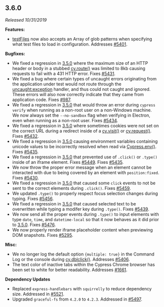## 3.6.0

_Released 10/31/2019_

**Features:**

- [testFiles](/guides/references/configuration#Folders-Files) now also accepts
  an Array of glob patterns when specifying what test files to load in
  configuration. Addresses
  [#5401](https://github.com/cypress-io/cypress/issues/5401).

**Bugfixes:**

- We fixed a regression in [3.5.0](#3-5-0) where the maximum size of an HTTP
  header or body in a stubbed [cy.route()](/api/commands/route) was limited to
  8kb causing requests to fail with a 431 HTTP error. Fixes
  [#5431](https://github.com/cypress-io/cypress/issues/5431).
- We fixed a bug where certain types of uncaught errors originating from the
  application under test would not route through the
  [uncaught:exception](/api/events/catalog-of-events#Uncaught-Exceptions)
  handler, and thus could not caught and ignored. These errors will also now
  correctly indicate that they came from application code. Fixes
  [#987](https://github.com/cypress-io/cypress/issues/987).
- We fixed a regression in [3.5.0](#3-5-0) that would throw an error during
  `cypress verify` when running as a non-root user on a non-Windows machine. We
  now always set the `--no-sandbox` flag when verifying in Electron, even when
  running as a non-root user. Fixes
  [#5434](https://github.com/cypress-io/cypress/issues/5434).
- We fixed a regression in [3.5.0](#3-5-0) where sometimes cookies were not set
  on the correct URL during a redirect inside of a
  [cy.visit()](/api/commands/visit) or [cy.request()](/api/commands/request).
  Fixes [#5432](https://github.com/cypress-io/cypress/issues/5432).
- We fixed a regression in [3.5.0](#3-5-0) causing environment variables
  containing unicode values to be incorrectly resolved when read via
  [Cypress.env()](/api/cypress-api/env). Fixes
  [#5435](https://github.com/cypress-io/cypress/issues/5435).
- We fixed a regression in [3.5.0](#3-5-0) that prevented use of `.click()` or
  `.type()` inside of an iframe element. Fixes
  [#5449](https://github.com/cypress-io/cypress/issues/5449). Fixes
  [#5435](https://github.com/cypress-io/cypress/issues/5435).
- We now throw the proper error message when an element cannot be interacted
  with due to being covered by an element with `position:fixed`. Fixes
  [#5430](https://github.com/cypress-io/cypress/issues/5430).
- We fixed a regression in [3.5.0](#3-5-0) that caused some `click` events to
  not be sent to the correct elements during `.click()`. Fixes
  [#5459](https://github.com/cypress-io/cypress/issues/5459).
- We updated `.type()` to properly respect focus selection changes during
  typing. Fixes [#5456](https://github.com/cypress-io/cypress/issues/5456).
- We fixed a regression in [3.5.0](#3-5-0) that caused selected text to be
  overwritten while typing a modifer key during `.type()`. Fixes
  [#5439](https://github.com/cypress-io/cypress/issues/5439).
- We now send all the proper events during `.type()` to input elements with type
  `date`, `time`, and `datetime-local` so that it now behaves as it did prior to
  [3.5.0](#3-5-0). Fixes
  [#5476](https://github.com/cypress-io/cypress/issues/5476).
- We now properly render iframe placeholder content when previewing DOM
  snapshots. Fixes [#5295](https://github.com/cypress-io/cypress/issues/5295).

**Misc:**

- We no longer log the default option `{multiple: true}` in the Command Log or
  the console during [cy.dblclick()](/api/commands/dblclick). Addresses
  [#5406](https://github.com/cypress-io/cypress/issues/5406).
- The text color of inactive tabs within the Cypress Chrome browser has been set
  to white for better readability. Addresses
  [#1661](https://github.com/cypress-io/cypress/issues/1661).

**Dependency Updates**

- Replaced `express-handlebars` with `squirrelly` to reduce dependency size.
  Addressed in [#5521](https://github.com/cypress-io/cypress/pull/5521).
- Upgraded `graceful-fs` from `4.2.0` to `4.2.3`. Addressed in
  [#5497](https://github.com/cypress-io/cypress/pull/5497).
